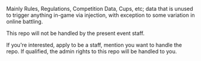 Mainly Rules, Regulations, Competition Data, Cups, etc;
data that is unused to trigger anything in-game via injection, with exception to some variation in online battling.

This repo will not be handled by the present event staff. 

If you're interested, apply to be a staff, mention you want to handle the repo.
If qualified, the admin rights to this repo will be handled to you.
